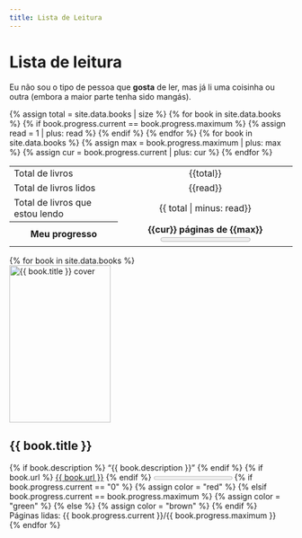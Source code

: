 ```yaml
---
title: Lista de Leitura
---
```

<hgroup>
  <h1>Lista de leitura</h1>
  <p>
    Eu não sou o tipo de pessoa que <b>gosta</b> de ler, mas
    já li uma coisinha ou outra (embora a maior parte tenha
    sido mangás).
  </p>
</hgroup>
<table>
    <tbody>
        <tr>
            <td>Total de livros</td>
            {% assign total = site.data.books | size %}
            <td style="text-align: center">{{total}}</td>
        </tr>
        <tr>
            <td>Total de livros lidos</td>
            {% for book in site.data.books %}
                {% if book.progress.current == book.progress.maximum %}
                    {% assign read = 1 | plus: read %}
                {% endif %}
            {% endfor %}
            <td style="text-align: center">{{read}}</td>
        </tr>
        <tr>
            <td>Total de livros que estou lendo</td>
            <td style="text-align: center">{{ total | minus: read}}</td>
        </tr>
        <tr>
            <th>Meu progresso</th>
            {% for book in site.data.books %}
                {% assign max = book.progress.maximum | plus: max %}
                {% assign cur = book.progress.current | plus: cur %}
            {% endfor %}
            <th class="book" style="border: none; text-align: center">
            {{cur}} páginas de {{max}}
            <progress value="{{cur}}" max="{{max}}"></progress></th>
        </tr>
    </tbody>
</table>
<div class="book_shelf">
{% for book in site.data.books %}
<div class="book" id="{{ book.title | slugify }}">
    <a href="#{{ book.title | slugify }}">
    <img
        loading="lazy"
        alt="{{ book.title }} cover"
        width="180"
        height="280"
        src="/assets/img/books/{{ book.cover }}">
    </a>
    <hgroup class="book_info">
        <h2>
            {{ book.title }}
        </h2>
        {% if book.description %}
            <q>{{ book.description }}</q>
        {% endif %}
        {% if book.url %}
            <a href="{{ book.url }}" target="_blank">{{ book.url }}</a>
        {% endif %}
        <progress
            value="{{ book.progress.current }}"
            max="{{ book.progress.maximum }}"
        ></progress>
        {% if book.progress.current == "0" %}
            {% assign color = "red" %}
        {% elsif book.progress.current == book.progress.maximum %}
            {% assign color = "green" %}
        {% else %}
            {% assign color = "brown" %}
        {% endif %}
        <div
          class="progress"
          style="background-color:   var(--{{color}});"
          >Páginas lidas: {{ book.progress.current }}/{{ book.progress.maximum }}</div>
    </hgroup>
</div>
{% endfor %}
</div>
